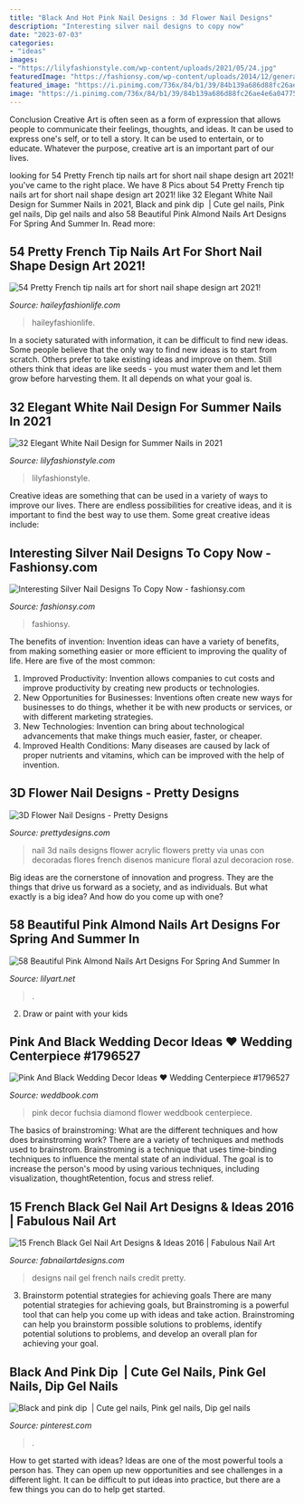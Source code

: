 ```yaml
---
title: "Black And Hot Pink Nail Designs : 3d Flower Nail Designs"
description: "Interesting silver nail designs to copy now"
date: "2023-07-03"
categories:
- "ideas"
images:
- "https://lilyfashionstyle.com/wp-content/uploads/2021/05/24.jpg"
featuredImage: "https://fashionsy.com/wp-content/uploads/2014/12/general-charming-bling-bling-silver-glitter-nail-art-design-idea-combined-with-black-nail-with-silver-heart-motif-idea-amazing-nail-art2.jpg"
featured_image: "https://i.pinimg.com/736x/84/b1/39/84b139a686d88fc26ae4e6a047754c52.jpg"
image: "https://i.pinimg.com/736x/84/b1/39/84b139a686d88fc26ae4e6a047754c52.jpg"
---
```



Conclusion
Creative Art is often seen as a form of expression that allows people to communicate their feelings, thoughts, and ideas. It can be used to express one's self, or to tell a story. It can be used to entertain, or to educate. Whatever the purpose, creative art is an important part of our lives.

	

		
looking for 54 Pretty French tip nails art for short nail shape design art 2021! you've came to the right place. We have 8 Pics about 54 Pretty French tip nails art for short nail shape design art 2021! like 32 Elegant White Nail Design for Summer Nails in 2021, Black and pink dip ️ | Cute gel nails, Pink gel nails, Dip gel nails and also 58 Beautiful Pink Almond Nails Art Designs For Spring And Summer In. Read more:
		
    
## 54 Pretty French Tip Nails Art For Short Nail Shape Design Art 2021!

<img loading=lazy src="https://haileyfashionlife.com/wp-content/uploads/2021/04/86.jpg" onerror="this.onerror=null;this.src='https://tse2.mm.bing.net/th?id=OIP.2wkiAszDCwWupF18lagvYgHaLH&amp;pid=15.1';" alt="54 Pretty French tip nails art for short nail shape design art 2021!">

_Source: haileyfashionlife.com_

>haileyfashionlife. 

	

In a society saturated with information, it can be difficult to find new ideas. Some people believe that the only way to find new ideas is to start from scratch. Others prefer to take existing ideas and improve on them. Still others think that ideas are like seeds - you must water them and let them grow before harvesting them. It all depends on what your goal is.

    
## 32 Elegant White Nail Design For Summer Nails In 2021

<img loading=lazy src="https://lilyfashionstyle.com/wp-content/uploads/2021/05/24.jpg" onerror="this.onerror=null;this.src='https://tse4.mm.bing.net/th?id=OIP.Vm5MYud5A0Zo1BhzSnwx2AHaLH&amp;pid=15.1';" alt="32 Elegant White Nail Design for Summer Nails in 2021">

_Source: lilyfashionstyle.com_

>lilyfashionstyle. 

	

Creative ideas are something that can be used in a variety of ways to improve our lives. There are endless possibilities for creative ideas, and it is important to find the best way to use them. Some great creative ideas include:

    
## Interesting Silver Nail Designs To Copy Now - Fashionsy.com

<img loading=lazy src="https://fashionsy.com/wp-content/uploads/2014/12/general-charming-bling-bling-silver-glitter-nail-art-design-idea-combined-with-black-nail-with-silver-heart-motif-idea-amazing-nail-art2.jpg" onerror="this.onerror=null;this.src='https://tse4.mm.bing.net/th?id=OIP.CAeC3RjaxduQLgYS-pgZoQHaFj&amp;pid=15.1';" alt="Interesting Silver Nail Designs To Copy Now - fashionsy.com">

_Source: fashionsy.com_

>fashionsy. 

	

The benefits of invention:
Invention ideas can have a variety of benefits, from making something easier or more efficient to improving the quality of life. Here are five of the most common: 
1. Improved Productivity: Invention allows companies to cut costs and improve productivity by creating new products or technologies.
2. New Opportunities for Businesses: Inventions often create new ways for businesses to do things, whether it be with new products or services, or with different marketing strategies.
3. New Technologies: Invention can bring about technological advancements that make things much easier, faster, or cheaper.
4. Improved Health Conditions: Many diseases are caused by lack of proper nutrients and vitamins, which can be improved with the help of invention. 
    
## 3D Flower Nail Designs - Pretty Designs

<img loading=lazy src="http://www.prettydesigns.com/wp-content/uploads/2014/07/Blue-Nails1.jpg" onerror="this.onerror=null;this.src='https://tse1.mm.bing.net/th?id=OIP.eZvL7tmTXA7OdjUkIRRcqAHaJ4&amp;pid=15.1';" alt="3D Flower Nail Designs - Pretty Designs">

_Source: prettydesigns.com_

>nail 3d nails designs flower acrylic flowers pretty via unas con decoradas flores french disenos manicure floral azul decoracion rose. 

	

Big ideas are the cornerstone of innovation and progress. They are the things that drive us forward as a society, and as individuals. But what exactly is a big idea? And how do you come up with one?

    
## 58 Beautiful Pink Almond Nails Art Designs For Spring And Summer In

<img loading=lazy src="https://lilyart.net/wp-content/uploads/2020/04/43.jpg" onerror="this.onerror=null;this.src='https://tse1.mm.bing.net/th?id=OIP.t-iIrjmm9hzOKC7AcvGuIgHaKy&amp;pid=15.1';" alt="58 Beautiful Pink Almond Nails Art Designs For Spring And Summer In">

_Source: lilyart.net_

>. 

	

2. Draw or paint with your kids

    
## Pink And Black Wedding Decor Ideas ♥ Wedding Centerpiece #1796527

<img loading=lazy src="http://s4.weddbook.me/t1/1/7/9/1796527/pink-and-black-wedding-decor-ideas-hot-pink-fuchsia-flower-and-diamond-garland-acrylic-crystal-beads-wedding-centerpiece-pembe-siyah-dugun-dekorasyonlari-kristal-ve-ciceklerle-suslu-dugun-masalari.jpg" onerror="this.onerror=null;this.src='https://tse1.mm.bing.net/th?id=OIP.q3O7v2H17SWAxAaupthi0gHaLH&amp;pid=15.1';" alt="Pink And Black Wedding Decor Ideas ♥ Wedding Centerpiece #1796527">

_Source: weddbook.com_

>pink decor fuchsia diamond flower weddbook centerpiece. 

	

The basics of brainstroming: What are the different techniques and how does brainstroming work?
There are a variety of techniques and methods used to brainstrom. Brainstroming is a technique that uses time-binding techniques to influence the mental state of an individual. The goal is to increase the person's mood by using various techniques, including visualization, thoughtRetention, focus and stress relief.

    
## 15 French Black Gel Nail Art Designs &amp; Ideas 2016 | Fabulous Nail Art

<img loading=lazy src="http://fabnailartdesigns.com/wp-content/uploads/2016/04/15-French-Black-Gel-Nail-Art-Designs-Ideas-2016-13.jpg" onerror="this.onerror=null;this.src='https://tse1.mm.bing.net/th?id=OIP.cyFzTIagao_3GSmI6tdsZAHaI1&amp;pid=15.1';" alt="15 French Black Gel Nail Art Designs &amp; Ideas 2016 | Fabulous Nail Art">

_Source: fabnailartdesigns.com_

>designs nail gel french nails credit pretty. 

	

3. Brainstorm potential strategies for achieving goals
There are many potential strategies for achieving goals, but Brainstroming is a powerful tool that can help you come up with ideas and take action. Brainstroming can help you brainstorm possible solutions to problems, identify potential solutions to problems, and develop an overall plan for achieving your goal.

    
## Black And Pink Dip ️ | Cute Gel Nails, Pink Gel Nails, Dip Gel Nails

<img loading=lazy src="https://i.pinimg.com/736x/84/b1/39/84b139a686d88fc26ae4e6a047754c52.jpg" onerror="this.onerror=null;this.src='https://tse2.mm.bing.net/th?id=OIP.AjhKl3DgLz4J-7ClgiaLdgHaJ3&amp;pid=15.1';" alt="Black and pink dip ️ | Cute gel nails, Pink gel nails, Dip gel nails">

_Source: pinterest.com_

>. 

	

How to get started with ideas?
Ideas are one of the most powerful tools a person has. They can open up new opportunities and see challenges in a different light. It can be difficult to put ideas into practice, but there are a few things you can do to help get started.

